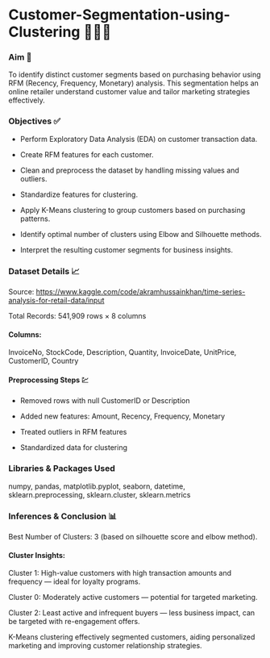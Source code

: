 # Customer-Segmentation-using-Clustering 🧑‍🤝‍🧑

### Aim 🎯
To identify distinct customer segments based on purchasing behavior using RFM (Recency, Frequency, Monetary) analysis. This segmentation helps an online retailer understand customer value and tailor marketing strategies effectively.

### Objectives ✅

* Perform Exploratory Data Analysis (EDA) on customer transaction data.

* Create RFM features for each customer.

* Clean and preprocess the dataset by handling missing values and outliers.

* Standardize features for clustering.

* Apply K-Means clustering to group customers based on purchasing patterns.

* Identify optimal number of clusters using Elbow and Silhouette methods.

* Interpret the resulting customer segments for business insights.

### Dataset Details 📈
Source: https://www.kaggle.com/code/akramhussainkhan/time-series-analysis-for-retail-data/input

Total Records: 541,909 rows × 8 columns

#### Columns:

InvoiceNo, StockCode, Description, Quantity, InvoiceDate, UnitPrice, CustomerID, Country

#### Preprocessing Steps 💹

* Removed rows with null CustomerID or Description

* Added new features: Amount, Recency, Frequency, Monetary

* Treated outliers in RFM features

* Standardized data for clustering

### Libraries & Packages Used
numpy, pandas, matplotlib.pyplot, seaborn, datetime, sklearn.preprocessing, sklearn.cluster, sklearn.metrics

### Inferences & Conclusion 📊

Best Number of Clusters: 3 (based on silhouette score and elbow method).

#### Cluster Insights:

Cluster 1: High-value customers with high transaction amounts and frequency — ideal for loyalty programs.

Cluster 0: Moderately active customers — potential for targeted marketing.

Cluster 2: Least active and infrequent buyers — less business impact, can be targeted with re-engagement offers.

K-Means clustering effectively segmented customers, aiding personalized marketing and improving customer relationship strategies.

